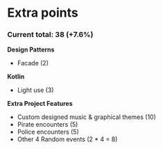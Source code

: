 # Extra points
### Current total: 38 (+7.6%)


__Design Patterns__
- Facade (2)

__Kotlin__
- Light use (3)

__Extra Project Features__
- Custom designed music & graphical themes (10)
- Pirate encounters (5)
- Police encounters (5)
- Other 4 Random events (2 * 4 = 8)
